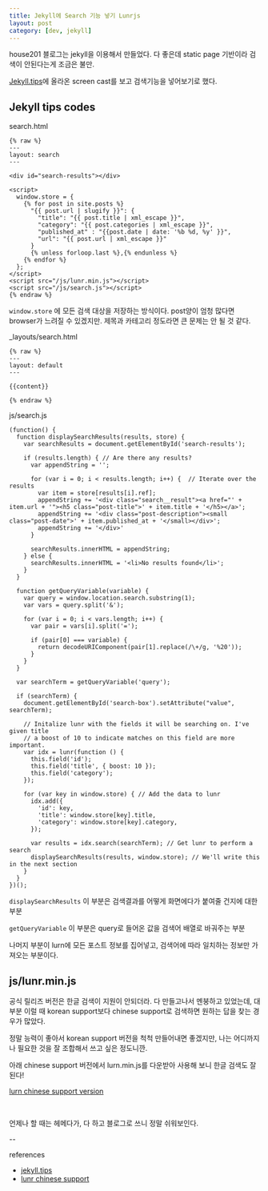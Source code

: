 ```yaml
---
title: Jekyll에 Search 기능 넣기 Lunrjs
layout: post
category: [dev, jekyll]
--- 
```




house201 블로그는 jekyll을 이용해서 만들었다.
다 좋은데 static page 기반이라 검색이 안된다는게 조금은 불만.

[Jekyll.tips][1]에 올라온 screen cast를 보고 검색기능을 넣어보기로 했다.



## Jekyll tips codes

search.html

    {% raw %}
    ---
    layout: search
    ---
    
    <div id="search-results"></div>
    
    <script>
      window.store = {
        {% for post in site.posts %}
          "{{ post.url | slugify }}": {
            "title": "{{ post.title | xml_escape }}",
            "category": "{{ post.categories | xml_escape }}",
            "published_at" : "{{post.date | date: '%b %d, %y' }}",
            "url": "{{ post.url | xml_escape }}"
          }
          {% unless forloop.last %},{% endunless %}
        {% endfor %}
      };
    </script>
    <script src="/js/lunr.min.js"></script>
    <script src="/js/search.js"></script>
    {% endraw %}


`window.store` 에 모든 검색 대상을 저장하는 방식이다. post양이 엄청 많다면 browser가 느려질 수 있겠지만. 제목과 카테고리 정도라면 큰 문제는 안 될 것 같다.



_layouts/search.html

    {% raw %}
    ---
    layout: default
    ---
    
    {{content}}

    {% endraw %}


js/search.js


    (function() {
      function displaySearchResults(results, store) {
        var searchResults = document.getElementById('search-results');
    
        if (results.length) { // Are there any results?
          var appendString = '';
    
          for (var i = 0; i < results.length; i++) {  // Iterate over the results
            var item = store[results[i].ref];
            appendString += '<div class="search__result"><a href="' + item.url + '"><h5 class="post-title">' + item.title + '</h5></a>';
            appendString += '<div class="post-description"><small class="post-date">' + item.published_at + '</small></div>';
            appendString += '</div>'
          }
    
          searchResults.innerHTML = appendString;
        } else {
          searchResults.innerHTML = '<li>No results found</li>';
        }
      }
    
      function getQueryVariable(variable) {
        var query = window.location.search.substring(1);
        var vars = query.split('&');
    
        for (var i = 0; i < vars.length; i++) {
          var pair = vars[i].split('=');
    
          if (pair[0] === variable) {
            return decodeURIComponent(pair[1].replace(/\+/g, '%20'));
          }
        }
      }
    
      var searchTerm = getQueryVariable('query');
    
      if (searchTerm) {
        document.getElementById('search-box').setAttribute("value", searchTerm);
    
        // Initalize lunr with the fields it will be searching on. I've given title
        // a boost of 10 to indicate matches on this field are more important.
        var idx = lunr(function () {
          this.field('id');
          this.field('title', { boost: 10 });
          this.field('category');
        });
    
        for (var key in window.store) { // Add the data to lunr
          idx.add({
            'id': key,
            'title': window.store[key].title,
            'category': window.store[key].category,
          });
    
          var results = idx.search(searchTerm); // Get lunr to perform a search
          displaySearchResults(results, window.store); // We'll write this in the next section
        }
      }
    })();


`displaySearchResults` 이 부분은 검색결과를 어떻게 화면에다가 붙여줄 건지에 대한 부분

`getQueryVariable` 이 부분은 query로 들어온 값을 검색어 배열로 바궈주는 부분

나머지 부분이 lurn에 모든 포스트 정보를 집어넣고, 검색어에 따라 일치하는 정보만 가져오는 부분이다.



## js/lunr.min.js

공식 릴리즈 버전은 한글 검색이 지원이 안되더라. 다 만들고나서 멘붕하고 있었는데, 대부분 이럴 때 korean support보다 chinese support로 검색하면 원하는 답을 찾는 경우가 많았다.

정말 능력이 좋아서 korean support 버전을 척척 만들어내면 좋겠지만, 나는 어디까지나 필요한 것을 잘 조합해서 쓰고 싶은 정도니깐.

아래 chinese support 버전에서 lurn.min.js를 다운받아 사용해 보니 한글 검색도 잘 된다!

[lurn chinese support version][2]


<br>

언제나 할 때는 헤메다가, 다 하고 블로그로 쓰니 정말 쉬워보인다.

--

references

- [jekyll.tips][1]
- [lunr chinese support][2]

[1]: http://jekyll.tips/jekyll-casts/jekyll-search-using-lunr-js/
[2]: https://github.com/codepiano/lunr.js